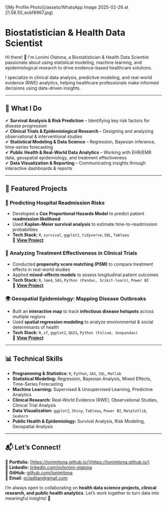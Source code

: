 ![My Profile Photo](/assets/WhatsApp Image 2025-02-26 at 21.58.50_ecbf8967.jpg)

# Biostatistician & Health Data Scientist  

Hi there! 👋 I'm Lonimi Olatona, a Biostatistician & Health Data Scientist passionate about using statistical modeling, machine learning, and epidemiological research to drive evidence-based healthcare solutions.  

I specialize in clinical data analysis, predictive modeling, and real-world evidence (RWE) analytics, helping healthcare professionals make informed decisions using data-driven insights.  

---

## 🔬 **What I Do**
✔ **Survival Analysis & Risk Prediction** – Identifying key risk factors for disease progression  
✔ **Clinical Trials & Epidemiological Research** – Designing and analyzing observational & interventional studies  
✔ **Statistical Modeling & Data Science** – Regression, Bayesian inference, time-series forecasting  
✔ **Public Health & Real-World Data Analytics** – Working with EHR/EMR data, geospatial epidemiology, and treatment effectiveness  
✔ **Data Visualization & Reporting** – Communicating insights through interactive dashboards & reports  

---

## 📂 **Featured Projects**
### 🏥 **Predicting Hospital Readmission Risks**
- Developed a **Cox Proportional Hazards Model** to predict patient **readmission likelihood**  
- Used **Kaplan-Meier survival analysis** to estimate time-to-readmission probabilities  
- **Tech Stack:** `R`, `survival`, `ggplot2`, `tidyverse`, `SQL`, `Tableau`  
🔗 **[View Project](https://github.com/yourusername/hospital-readmission-risk)**  

### 💊 **Analyzing Treatment Effectiveness in Clinical Trials**
- Conducted **propensity score matching (PSM)** to compare treatment effects in real-world studies  
- Applied **mixed-effects models** to assess longitudinal patient outcomes  
- **Tech Stack:** `R`, `lme4`, `SAS`, `Python (Pandas, Scikit-learn)`, `Power BI`  
🔗 **[View Project](https://github.com/yourusername/clinical-trial-analysis)**  

### 🌍 **Geospatial Epidemiology: Mapping Disease Outbreaks**
- Built an **interactive map** to track **infectious disease hotspots** across multiple regions  
- Used **spatial regression modeling** to analyze environmental & social determinants of health  
- **Tech Stack:** `R`, `sf`, `ggplot2`, `QGIS`, `Python (Folium, Geopandas)`  
🔗 **[View Project](https://github.com/yourusername/disease-mapping)**  

---

## 📊 **Technical Skills**
- **Programming & Statistics:** `R`, `Python`, `SAS`, `SQL`, `Matlab`  
- **Statistical Modeling:** Regression, Bayesian Analysis, Mixed Effects, Time-Series Forecasting  
- **Machine Learning:** Supervised & Unsupervised Learning, Predictive Analytics  
- **Clinical Research:** Real-World Evidence (RWE), Observational Studies, Clinical Trial Analysis  
- **Data Visualization:** `ggplot2`, `Shiny`, `Tableau`, `Power BI`, `Matplotlib`, `Seaborn`  
- **Public Health & Epidemiology:** Survival Analysis, Risk Modeling, Geospatial Analysis  

---

## 📬 **Let’s Connect!**
💼 **Portfolio:** [https://lonimitona.github.io/](https://lonimitona.github.io/)  
🔗 **LinkedIn:** [linkedin.com/in/lonimi-olatona](https://www.linkedin.com/in/lonimi-olatona/)  
🐍 **GitHub:** [github.com/lonimitona](https://github.com/lonimitona)  
📧 **Email:** [ocladitan@gmail.com](mailto:ocladitan@gmail.com)  

I’m always open to collaborating on **health data science projects, clinical research, and public health analytics**. Let’s work together to turn data into meaningful insights! 🚀  




